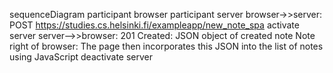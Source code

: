 sequenceDiagram
    participant browser
    participant server
    browser->>server: POST https://studies.cs.helsinki.fi/exampleapp/new_note_spa
    activate server
    server-->>browser: 201 Created: JSON object of created note
        Note right of browser: The page then incorporates this JSON into the list of notes using JavaScript 
    deactivate server
